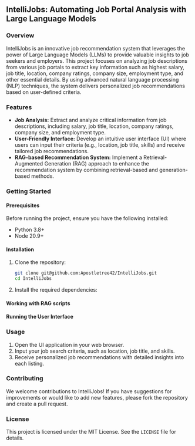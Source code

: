 ## IntelliJobs: Automating Job Portal Analysis with Large Language Models

### Overview

IntelliJobs is an innovative job recommendation system that leverages the power of Large Language Models (LLMs) to provide valuable insights to job seekers and employers. This project focuses on analyzing job descriptions from various job portals to extract key information such as highest salary, job title, location, company ratings, company size, employment type, and other essential details. By using advanced natural language processing (NLP) techniques, the system delivers personalized job recommendations based on user-defined criteria.

### Features

- **Job Analysis:** Extract and analyze critical information from job descriptions, including salary, job title, location, company ratings, company size, and employment type.
- **User-Friendly Interface:** Develop an intuitive user interface (UI) where users can input their criteria (e.g., location, job title, skills) and receive tailored job recommendations.
- **RAG-based Recommendation System:** Implement a Retrieval-Augmented Generation (RAG) approach to enhance the recommendation system by combining retrieval-based and generation-based methods.

### Getting Started

#### Prerequisites

Before running the project, ensure you have the following installed:

- Python 3.8+
- Node 20.9+

#### Installation

1. Clone the repository:
   ```bash
   git clone git@github.com:Apostletree42/IntelliJobs.git
   cd IntelliJobs
   ```

2. Install the required dependencies:


#### Working with RAG scripts



#### Running the User Interface


### Usage

1. Open the UI application in your web browser.
2. Input your job search criteria, such as location, job title, and skills.
3. Receive personalized job recommendations with detailed insights into each listing.

### Contributing

We welcome contributions to IntelliJobs! If you have suggestions for improvements or would like to add new features, please fork the repository and create a pull request.

### License

This project is licensed under the MIT License. See the `LICENSE` file for details.
